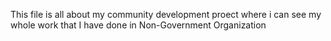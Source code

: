 This file is all about my community development proect where i can see my whole work that I have done in Non-Government Organization
